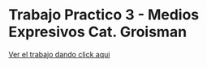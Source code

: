 # Trabajo Practico 3 - Medios Expresivos Cat. Groisman
[Ver el trabajo dando click aqui](https://ezebustos.github.io/Medios1-TP3-Gif/)